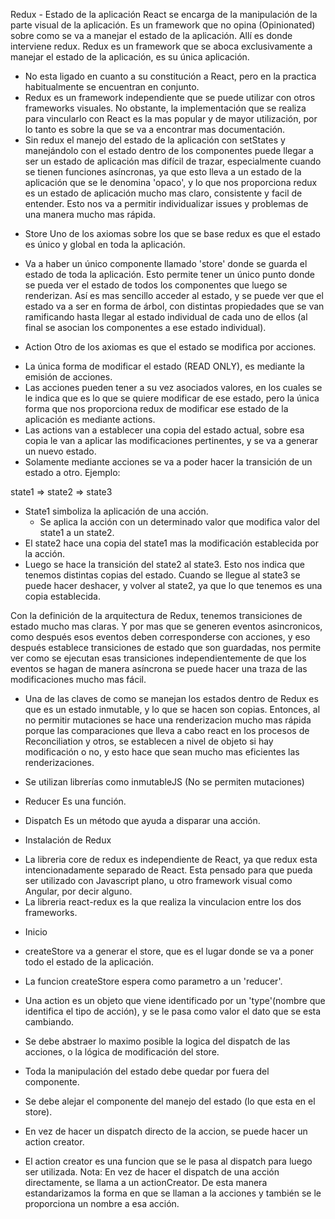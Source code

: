 Redux - Estado de la aplicación
React se encarga de la manipulación de la parte visual de la aplicación.
Es un framework que no opina (Opinionated) sobre como se va a manejar el estado de la aplicación. Allí es donde interviene redux.
Redux es un framework que se aboca exclusivamente a manejar el estado de la aplicación, es su única aplicación.
- No esta ligado en cuanto a su constitución a React, pero en la practica habitualmente se encuentran en conjunto.
- Redux es un framework independiente que se puede utilizar con otros frameworks visuales. No obstante, la implementación que se realiza para vincularlo con React es la mas popular y de mayor utilización, por lo tanto es sobre la que se va a encontrar mas documentación.
- Sin redux el manejo del estado de la aplicación con setStates y manejándolo con el estado dentro de los componentes puede llegar a ser un estado de aplicación mas difícil de trazar, especialmente cuando se tienen funciones asíncronas, ya que esto lleva a un estado de la aplicación que se le denomina 'opaco', y lo que nos proporciona redux es un estado de aplicación mucho mas claro, consistente y facil de entender. Esto nos va a permitir individualizar issues y problemas de una manera mucho mas rápida.

* Store
 Uno de los axiomas sobre los que se base redux es que el estado es único y global en toda la aplicación.
- Va a haber un único componente llamado 'store' donde se guarda el estado de toda la aplicación. Esto permite tener un único punto donde se pueda ver el estado de todos los componentes que luego se renderizan. Así es mas sencillo acceder al estado, y se puede ver que el estado va a ser en forma de árbol, con distintas propiedades que se van ramificando hasta llegar al estado individual de cada uno de ellos (al final se asocian los componentes a ese estado individual).

* Action
 Otro de los axiomas es que el estado se modifica por acciones.
 - La única forma de modificar el estado (READ ONLY), es mediante la emisión de acciones.
 - Las acciones pueden tener a su vez asociados valores, en los cuales se le indica que es lo que se quiere modificar de ese estado, pero la única forma que nos proporciona redux de modificar ese estado de la aplicación es mediante actions.
 - Las actions van a establecer una copia del estado actual, sobre esa copia le van a aplicar las modificaciones pertinentes, y se va a generar un nuevo estado.
 - Solamente mediante acciones se va a poder hacer la transición de un estado a otro.
 Ejemplo:

  state1 => state2 => state3

+ State1 simboliza la aplicación de una acción.
  - Se aplica la acción con un determinado valor que modifica valor del state1 a un state2.
+ El state2 hace una copia del state1 mas la modificación establecida por la acción.
+ Luego se hace la transición del state2 al state3.
Esto nos indica que tenemos distintas copias del estado. Cuando se llegue al state3 se puede hacer deshacer, y volver al state2, ya que lo que tenemos es una copia establecida.

Con la definición de la arquitectura de Redux, tenemos transiciones de estado mucho mas claras. Y por mas que se generen eventos asincronicos, como después esos eventos deben corresponderse con acciones, y eso después establece transiciones de estado que son guardadas, nos permite ver como se ejecutan esas transiciones independientemente de que los eventos se hagan de manera asíncrona se puede hacer una traza de las modificaciones mucho mas fácil.

* Una de las claves de como se manejan los estados dentro de Redux es que es un estado inmutable, y lo que se hacen son copias. Entonces, al no permitir mutaciones se hace una renderizacion mucho mas rápida porque las comparaciones que lleva a cabo react en los procesos de Reconciliation y otros, se establecen a nivel de objeto si hay modificación o no, y esto hace que sean mucho mas eficientes las renderizaciones.
- Se utilizan librerías como inmutableJS (No se permiten mutaciones)

* Reducer
Es una función.

* Dispatch
Es un método que ayuda a disparar una acción.


* Instalación de Redux
- La libreria core de redux es independiente de React, ya que redux esta intencionadamente separado de React. Esta pensado para que pueda ser utilizado con Javascript plano, u otro framework visual como Angular, por decir alguno.
- La libreria react-redux es la que realiza la vinculacion entre los dos frameworks.

* Inicio
- createStore va a generar el store, que es el lugar donde se va a poner todo el estado de la aplicación.
-  La funcion createStore espera como parametro a un 'reducer'.

- Una action es un objeto que viene identificado por un 'type'(nombre que identifica el tipo de acción), y se le pasa como valor el dato que se esta cambiando.

- Se debe abstraer lo maximo posible la logica del dispatch de las acciones, o la lógica de modificación del store.
- Toda la manipulación del estado debe quedar por fuera del componente.
- Se debe alejar el componente del manejo del estado (lo que esta en el store).

- En vez de hacer un dispatch directo de la accion, se puede hacer un action creator.
- El action creator es una funcion que se le pasa al dispatch para luego ser utilizada.
Nota:
En vez de hacer el dispatch de una acción directamente, se llama a un actionCreator. De esta manera estandarizamos la forma en que se llaman a la acciones y también se le proporciona un nombre a esa acción.
